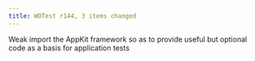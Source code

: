```yaml
---
title: WOTest r144, 3 items changed
---
```


Weak import the AppKit framework so as to provide useful but optional code as a basis for application tests
